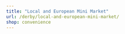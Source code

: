 ```yaml
---
title: "Local and European Mini Market"
url: /derby/local-and-european-mini-market/
shop: convenience
---
```


